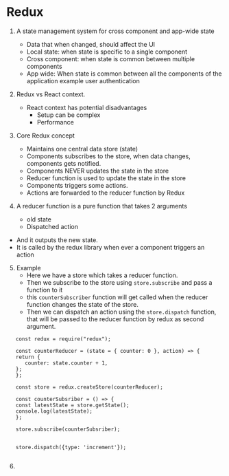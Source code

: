 # Redux

1. A state management system for cross component and app-wide state
   - Data that when changed, should affect the UI
   - Local state: when state is specific to a single component
   - Cross component: when state is common between multiple components
   - App wide: When state is common between all the components of the application example user authentication

2. Redux vs React context.
   - React context has potential disadvantages
     - Setup can be complex
     - Performance

3. Core Redux concept
   - Maintains one central data store (state)
   - Components subscribes to the store, when data changes, components gets notified.
   - Components NEVER updates the state in the store
   - Reducer function is used to update the state in the store
   - Components triggers some actions.
   - Actions are forwarded to the reducer function by Redux

4. A reducer function is a pure function that takes 2 arguments
    - old state
    - Dispatched action
  - And it outputs the new state.
  - It is called by the redux library when ever a component triggers an action

5. Example
   - Here we have a store which takes a reducer function.
   - Then we subscribe to the store using `store.subscribe` and pass a function to it
   - this `counterSubscriber` function will get called when the reducer function changes the state of the store.
   - Then we can dispatch an action using the `store.dispatch` function, that will be passed to the reducer function by redux as second argument.

```
   const redux = require("redux");

   const counterReducer = (state = { counter: 0 }, action) => {
   return {
      counter: state.counter + 1,
   };
   };

   const store = redux.createStore(counterReducer);

   const counterSubsriber = () => {
   const latestState = store.getState();
   console.log(latestState);
   };

   store.subscribe(counterSubsriber);


   store.dispatch({type: 'increment'});


```

6. 